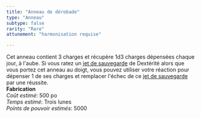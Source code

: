 ```yaml
---
title: "Anneau de dérobade"
type: "Anneau"
subtype: false
rarity: "Rare"
attunement: "harmonisation requise"

---
```

Cet anneau contient 3 charges et récupère 1d3 charges dépensées chaque jour, à l'aube. Si vous ratez un [jet de sauvegarde](/utiliser-les-caracteristiques/#jets-de-sauvegarde) de Dextérité alors que vous portez cet anneau au doigt, vous pouvez utiliser votre réaction pour dépenser 1 de ses charges et remplacer l'échec de ce [jet de sauvegarde](/utiliser-les-caracteristiques/#jets-de-sauvegarde) par une réussite.  
**Fabrication**  
*Coût estimé*: 500 po  
*Temps estimé*: Trois lunes  
*Points de pouvoir estimés*: 5000    
